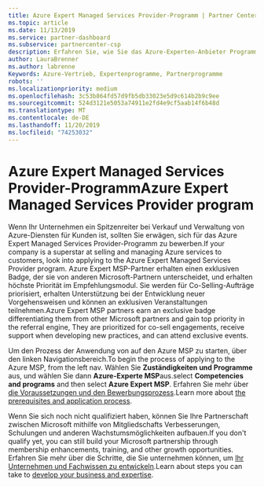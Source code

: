```yaml
---
title: Azure Expert Managed Services Provider-Programm | Partner Center
ms.topic: article
ms.date: 11/13/2019
ms.service: partner-dashboard
ms.subservice: partnercenter-csp
description: Erfahren Sie, wie Sie das Azure-Experten-Anbieter Programm für verwaltete Dienste, Azure-Experte msp, anwenden.
author: LauraBrenner
ms.author: labrenne
Keywords: Azure-Vertrieb, Expertenprogramme, Partnerprogramme
robots: ''
ms.localizationpriority: medium
ms.openlocfilehash: 3c53b864fd57d9fb5db33023e5d9c614b2b9c9ee
ms.sourcegitcommit: 524d3121e5053a74911e2fd4e9cf5aab14f6b48d
ms.translationtype: MT
ms.contentlocale: de-DE
ms.lasthandoff: 11/20/2019
ms.locfileid: "74253032"
---
```

# <a name="azure-expert-managed-services-provider-program"></a><span data-ttu-id="410c7-104">Azure Expert Managed Services Provider-Programm</span><span class="sxs-lookup"><span data-stu-id="410c7-104">Azure Expert Managed Services Provider program</span></span>


<span data-ttu-id="410c7-105">Wenn Ihr Unternehmen ein Spitzenreiter bei Verkauf und Verwaltung von Azure-Diensten für Kunden ist, sollten Sie erwägen, sich für das Azure Expert Managed Services Provider-Programm zu bewerben.</span><span class="sxs-lookup"><span data-stu-id="410c7-105">If your company is a superstar at selling and managing Azure services to customers, look into applying to the Azure Expert Managed Services Provider program.</span></span> <span data-ttu-id="410c7-106">Azure Expert MSP-Partner erhalten einen exklusiven Badge, der sie von anderen Microsoft-Partnern unterscheidet, und erhalten höchste Priorität im Empfehlungsmodul. Sie werden für Co-Selling-Aufträge priorisiert, erhalten Unterstützung bei der Entwicklung neuer Vorgehensweisen und können an exklusiven Veranstaltungen teilnehmen.</span><span class="sxs-lookup"><span data-stu-id="410c7-106">Azure Expert MSP partners earn an exclusive badge differentiating them from other Microsoft partners and gain top priority in the referral engine, They are prioritized for co-sell engagements, receive support when developing new practices, and can attend exclusive events.</span></span>

<span data-ttu-id="410c7-107">Um den Prozess der Anwendung von auf den Azure MSP zu starten, über den linken Navigationsbereich.</span><span class="sxs-lookup"><span data-stu-id="410c7-107">To begin the process of applying to the Azure MSP, from the left nav.</span></span> <span data-ttu-id="410c7-108">Wählen Sie **Zuständigkeiten und Programme** aus, und wählen Sie dann **Azure-Experte MSP**aus.</span><span class="sxs-lookup"><span data-stu-id="410c7-108">select **Competencies and programs** and then select **Azure Expert MSP**.</span></span> <span data-ttu-id="410c7-109">Erfahren Sie mehr über [die Voraussetzungen und den Bewerbungsprozess](https://partner.microsoft.com/membership/azure-expert-msp).</span><span class="sxs-lookup"><span data-stu-id="410c7-109">Learn more about [the prerequisites and application process](https://partner.microsoft.com/membership/azure-expert-msp).</span></span> 

<span data-ttu-id="410c7-110">Wenn Sie sich noch nicht qualifiziert haben, können Sie Ihre Partnerschaft zwischen Microsoft mithilfe von Mitgliedschafts Verbesserungen, Schulungen und anderen Wachstumsmöglichkeiten aufbauen.</span><span class="sxs-lookup"><span data-stu-id="410c7-110">If you don't qualify yet, you can still build your Microsoft partnership through membership enhancements, training, and other growth opportunities.</span></span>
<span data-ttu-id="410c7-111">Erfahren Sie mehr über die Schritte, die Sie unternehmen können, um [ Ihr Unternehmen und Fachwissen zu entwickeln](https://partner.microsoft.com/membership/azure-expert-msp).</span><span class="sxs-lookup"><span data-stu-id="410c7-111">Learn about steps you can take to [develop your business and expertise](https://partner.microsoft.com/membership/azure-expert-msp).</span></span>

